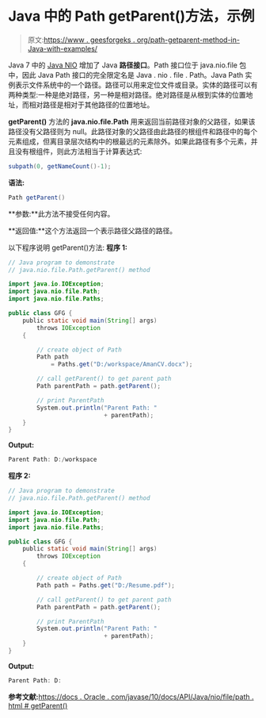 # Java 中的 Path getParent()方法，示例

> 原文:[https://www . geesforgeks . org/path-getparent-method-in-Java-with-examples/](https://www.geeksforgeeks.org/path-getparent-method-in-java-with-examples/)

Java 7 中的 [Java NIO](https://www.geeksforgeeks.org/tag/java-nio-package/) 增加了 Java **路径接口**。Path 接口位于 java.nio.file 包中，因此 Java Path 接口的完全限定名是 Java . nio . file . Path。Java Path 实例表示文件系统中的一个路径。路径可以用来定位文件或目录。实体的路径可以有两种类型:一种是绝对路径，另一种是相对路径。绝对路径是从根到实体的位置地址，而相对路径是相对于其他路径的位置地址。

**getParent()** 方法的 **java.nio.file.Path** 用来返回当前路径对象的父路径，如果该路径没有父路径则为 null。此路径对象的父路径由此路径的根组件和路径中的每个元素组成，但离目录层次结构中的根最远的元素除外。如果此路径有多个元素，并且没有根组件，则此方法相当于计算表达式:

```java
subpath(0, getNameCount()-1);
```

**语法:**

```java
Path getParent()

```

**参数:**此方法不接受任何内容。

**返回值:**这个方法返回一个表示路径父路径的路径。

以下程序说明 getParent()方法:
**程序 1:**

```java
// Java program to demonstrate
// java.nio.file.Path.getParent() method

import java.io.IOException;
import java.nio.file.Path;
import java.nio.file.Paths;

public class GFG {
    public static void main(String[] args)
        throws IOException
    {

        // create object of Path
        Path path
            = Paths.get("D:/workspace/AmanCV.docx");

        // call getParent() to get parent path
        Path parentPath = path.getParent();

        // print ParentPath
        System.out.println("Parent Path: "
                           + parentPath);
    }
}
```

**Output:**

```java
Parent Path: D:/workspace

```

**程序 2:**

```java
// Java program to demonstrate
// java.nio.file.Path.getParent() method

import java.io.IOException;
import java.nio.file.Path;
import java.nio.file.Paths;

public class GFG {
    public static void main(String[] args)
        throws IOException
    {

        // create object of Path
        Path path = Paths.get("D:/Resume.pdf");

        // call getParent() to get parent path
        Path parentPath = path.getParent();

        // print ParentPath
        System.out.println("Parent Path: "
                           + parentPath);
    }
}
```

**Output:**

```java
Parent Path: D:

```

**参考文献:**[https://docs . Oracle . com/javase/10/docs/API/Java/nio/file/path . html # getParent()](https://docs.oracle.com/javase/10/docs/api/java/nio/file/Path.html#getParent())